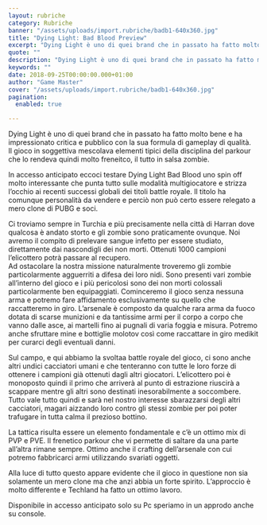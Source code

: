 ```yaml
---
layout: rubriche
category: Rubriche
banner: "/assets/uploads/import.rubriche/badb1-640x360.jpg"
title: "Dying Light: Bad Blood Preview"
excerpt: "Dying Light è uno di quei brand che in passato ha fatto molto bene e ha impressionato critica e pubblico con la sua formula di gameplay di qualità. Il gioco in soggettiva mescolava elementi tipici della disciplina del parkour che lo rendeva quindi molto freneitco, il tutto in salsa zombie. In accesso anticipato eccoci testare [&hellip"
quote: ""
description: "Dying Light è uno di quei brand che in passato ha fatto molto bene e ha impressionato critica e pubblico con la sua formula di gameplay di qualità. Il gioco in soggettiva mescolava elementi tipici della disciplina del parkour che lo rendeva quindi molto freneitco, il tutto in salsa zombie. In accesso anticipato eccoci testare [&hellip"
keywords: ""
date: 2018-09-25T00:00:00.000+01:00
author: "Game Master"
cover: "/assets/uploads/import.rubriche/badb1-640x360.jpg"
pagination:
  enabled: true

---
```


Dying Light è uno di quei brand che in passato ha fatto molto bene e ha impressionato critica e pubblico con la sua formula di gameplay di qualità.  
Il gioco in soggettiva mescolava elementi tipici della disciplina del parkour che lo rendeva quindi molto freneitco, il tutto in salsa zombie.

In accesso anticipato eccoci testare Dying Light Bad Blood uno spin off molto interessante che punta tutto sulle modalità multigiocatore e strizza l’occhio ai recenti successi globali dei titoli battle royale. Il titolo ha comunque personalità da vendere e perciò non può certo essere relegato a mero clone di PUBG e soci.

Ci troviamo sempre in Turchia e più precisamente nella città di Harran dove qualcosa è andato storto e gli zombie sono praticamente ovunque. Noi avremo il compito di prelevare sangue infetto per essere studiato, direttamente dai nascondigli dei non morti. Ottenuti 1000 campioni l’elicottero potrà passare al recupero.  
Ad ostacolare la nostra missione naturalmente troveremo gli zombie particolarmente agguerriti a difesa dei loro nidi. Sono presenti vari zombie all’interno del gioco e i più pericolosi sono dei non morti colossali particolarmente ben equipaggiati. Cominceremo il gioco senza nessuna arma e potremo fare affidamento esclusivamente su quello che raccatteremo in giro. L’arsenale è composto da qualche rara arma da fuoco dotata di scarse munizioni e da tantissime armi per il corpo a corpo che vanno dalle asce, ai martelli fino ai pugnali di varia foggia e misura. Potremo anche sfruttare mine e bottiglie molotov così come raccattare in giro medikit per curarci degli eventuali danni.

Sul campo, e qui abbiamo la svoltaa battle royale del gioco, ci sono anche altri undici cacciatori umani e che tenteranno con tutte le loro forze di ottenere i campioni già ottenuti dagli altri giocatori. L’elicottero poi è monoposto quindi il primo che arriverà al punto di estrazione riuscirà a scappare mentre gli altri sono destinati inesorabilmente a soccombere.  
Tutto vale tutto quindi e sarà nel nostro interesse sbarazzarsi degli altri cacciatori, magari aizzando loro contro gli stessi zombie per poi poter trafugare in tutta calma il prezioso bottino.

La tattica risulta essere un elemento fondamentale e c’è un ottimo mix di PVP e PVE. Il frenetico parkour che vi permette di saltare da una parte all’altra rimane sempre. Ottimo anche il crafting dell’arsenale con cui potremo fabbricarci armi utilizzando svariati oggetti.

Alla luce di tutto questo appare evidente che il gioco in questione non sia solamente un mero clone ma che anzi abbia un forte spirito. L’approccio è molto differente e Techland ha fatto un ottimo lavoro.

Disponibile in accesso anticipato solo su Pc speriamo in un approdo anche su console.